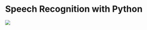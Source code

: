 # Speech Recognition with Python

<img src="https://hackernoon.com/hn-images/1*ChocH_eUxil5eaeXIsd3rw.png">
